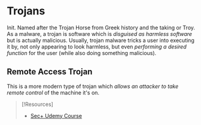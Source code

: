 
# Trojans
Init.
Named after the Trojan Horse from Greek history and the taking or Troy. As a malware, a trojan is software which is *disguised as harmless software* but is actually malicious. Usually, trojan malware tricks a user into executing it by, not only appearing to look harmless, but even *performing a desired function* for the user (while also doing something malicious).
## Remote Access Trojan
This is a more modern type of trojan which *allows an attacker to take remote control* of the machine it's on.

> [!Resources]
> - [Sec+ Udemy Course](https://www.udemy.com/course/securityplus)